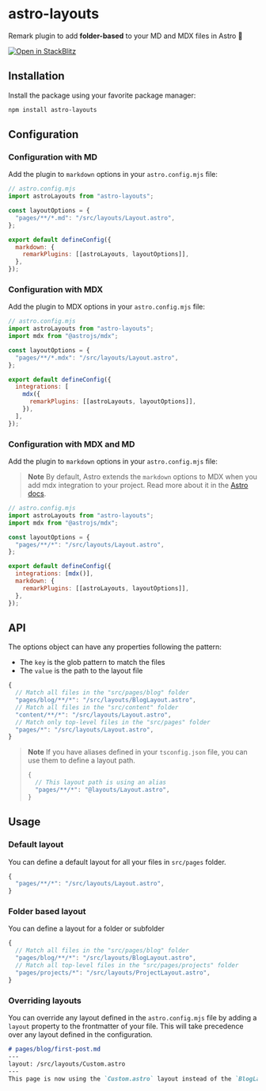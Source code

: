 # astro-layouts

Remark plugin to add **folder-based** to your MD and MDX files in Astro 🚀

[![Open in StackBlitz](https://developer.stackblitz.com/img/open_in_stackblitz.svg)](https://stackblitz.com/edit/github-eywxmv?file=README.md)

## Installation

Install the package using your favorite package manager:

```bash
npm install astro-layouts
```

## Configuration

### Configuration with MD

Add the plugin to `markdown` options in your `astro.config.mjs` file:

```js
// astro.config.mjs
import astroLayouts from "astro-layouts";

const layoutOptions = {
  "pages/**/*.md": "/src/layouts/Layout.astro",
};

export default defineConfig({
  markdown: {
    remarkPlugins: [[astroLayouts, layoutOptions]],
  },
});
```

### Configuration with MDX

Add the plugin to MDX options in your `astro.config.mjs` file:

```js
// astro.config.mjs
import astroLayouts from "astro-layouts";
import mdx from "@astrojs/mdx";

const layoutOptions = {
  "pages/**/*.mdx": "/src/layouts/Layout.astro",
};

export default defineConfig({
  integrations: [
    mdx({
      remarkPlugins: [[astroLayouts, layoutOptions]],
    }),
  ],
});
```

### Configuration with MDX and MD

Add the plugin to `markdown` options in your `astro.config.mjs` file:

> **Note**
> By default, Astro extends the `markdown` options to MDX when you add mdx integration to your project. Read more about it in the [Astro docs](https://docs.astro.build/en/guides/integrations-guide/mdx/#extendplugins).

```js
// astro.config.mjs
import astroLayouts from "astro-layouts";
import mdx from "@astrojs/mdx";

const layoutOptions = {
  "pages/**/*": "/src/layouts/Layout.astro",
};

export default defineConfig({
  integrations: [mdx()],
  markdown: {
    remarkPlugins: [[astroLayouts, layoutOptions]],
  },
});
```

## API

The options object can have any properties following the pattern:

- The `key` is the glob pattern to match the files
- The `value` is the path to the layout file

```js
{
  // Match all files in the "src/pages/blog" folder
  "pages/blog/**/*": "/src/layouts/BlogLayout.astro",
  // Match all files in the "src/content" folder
  "content/**/*": "/src/layouts/Layout.astro",
  // Match only top-level files in the "src/pages" folder
  "pages/*": "/src/layouts/Layout.astro",
}
```

> **Note**
> If you have aliases defined in your `tsconfig.json` file, you can use them to define a layout path.
>
> ```js
> {
>   // This layout path is using an alias
>   "pages/**/*": "@layouts/Layout.astro",
> }
> ```

## Usage

### Default layout

You can define a default layout for all your files in `src/pages` folder.

```js
{
  "pages/**/*": "/src/layouts/Layout.astro",
}
```

### Folder based layout

You can define a layout for a folder or subfolder

```js
{
  // Match all files in the "src/pages/blog" folder
  "pages/blog/**/*": "/src/layouts/BlogLayout.astro",
  // Match all top-level files in the "src/pages/projects" folder
  "pages/projects/*": "/src/layouts/ProjectLayout.astro",
}
```

### Overriding layouts

You can override any layout defined in the `astro.config.mjs` file by adding a `layout` property to the frontmatter of your file. This will take precedence over any layout defined in the configuration.

```md
# pages/blog/first-post.md
---
layout: /src/layouts/Custom.astro
---
This page is now using the `Custom.astro` layout instead of the `BlogLayout.astro` layout.
```

